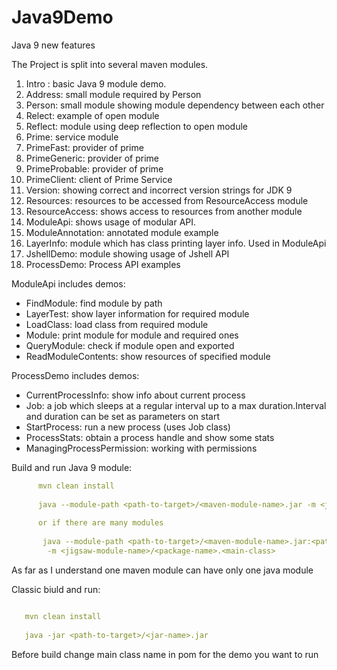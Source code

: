 # Java9Demo

Java 9 new features


The Project is split into several maven modules.


1) Intro : basic Java 9 module demo. 
2) Address: small module required by Person
3) Person: small module showing module dependency between each other
4) Relect: example of open module
5) Reflect: module using deep reflection to open module
6) Prime: service module
7) PrimeFast: provider of prime
8) PrimeGeneric: provider of prime
9) PrimeProbable: provider of prime
10) PrimeClient: client of Prime Service
11) Version: showing correct and incorrect version strings for JDK 9
12) Resources: resources to be accessed from ResourceAccess module
13) ResourceAccess: shows access to resources from another module
14) ModuleApi: shows usage of modular API.
15) ModuleAnnotation: annotated module example
16) LayerInfo: module which has class printing layer info. 
Used in ModuleApi
17) JshellDemo: module showing usage of Jshell API
18) ProcessDemo: Process API examples

ModuleApi includes demos:

- FindModule: find module by path
- LayerTest: show layer information for required module
- LoadClass: load class from required module
- Module: print module for module and required ones
- QueryModule: check if module open and exported
- ReadModuleContents: show resources of specified module

ProcessDemo includes demos:

- CurrentProcessInfo: show info about current process
- Job:  a job which sleeps at a regular interval up to a max duration.Interval and duration can be set as parameters on start
- StartProcess: run a new process (uses Job class)
- ProcessStats: obtain a process handle and show some stats
- ManagingProcessPermission: working with permissions

Build and run Java 9 module:
```yaml
      mvn clean install 
      
      java --module-path <path-to-target>/<maven-module-name>.jar -m <jigsaw-module-name>/<package-name>.<main-class>
      
      or if there are many modules
      
       java --module-path <path-to-target>/<maven-module-name>.jar:<path-to-target>/<maven-module-name>.jar
        -m <jigsaw-module-name>/<package-name>.<main-class>
   ```
   As far as I understand one maven module can have only one java module 
   
Classic biuld and run:

```yaml

   mvn clean install
   
   java -jar <path-to-target>/<jar-name>.jar
```   

Before build change main class name in pom for the demo you want to run 